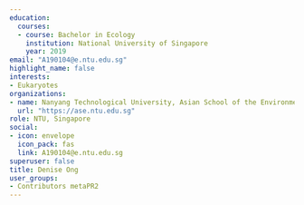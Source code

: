 ```yaml
---
education:
  courses:
  - course: Bachelor in Ecology
    institution: National University of Singapore
    year: 2019
email: "A190104@e.ntu.edu.sg"
highlight_name: false
interests:
- Eukaryotes
organizations:
- name: Nanyang Technological University, Asian School of the Environment
  url: "https://ase.ntu.edu.sg"
role: NTU, Singapore
social:
- icon: envelope
  icon_pack: fas
  link: A190104@e.ntu.edu.sg
superuser: false
title: Denise Ong
user_groups:
- Contributors metaPR2
---
```

